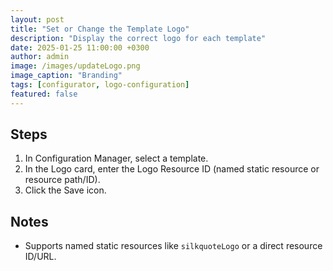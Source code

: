 ```yaml
---
layout: post
title: "Set or Change the Template Logo"
description: "Display the correct logo for each template"
date: 2025-01-25 11:00:00 +0300
author: admin
image: /images/updateLogo.png
image_caption: "Branding"
tags: [configurator, logo-configuration]
featured: false
---
```

## Steps
1. In Configuration Manager, select a template.
2. In the Logo card, enter the Logo Resource ID (named static resource or resource path/ID).
3. Click the Save icon.

## Notes
- Supports named static resources like `silkquoteLogo` or a direct resource ID/URL.
